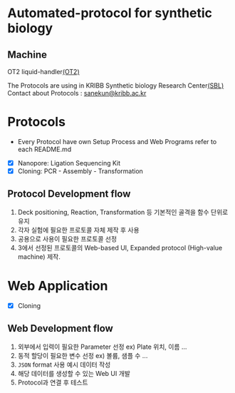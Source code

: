 # Automated-protocol for synthetic biology

## Machine

OT2 liquid-handler[(OT2)](https://opentrons.com/ot-2/)  

The Protocols are using in KRIBB Synthetic biology Research Center[(SBL)](https://oak.kribb.re.kr/handle/201005/19496/tab-browse?sort_by=2&order=DESC)  
Contact about Protocols : <sanekun@kribb.ac.kr>

# Protocols  

* Every Protocol have own Setup Process and Web Programs refer to each README.md    

- [x] Nanopore: Ligation Sequencing Kit  
- [x] Cloning: PCR - Assembly - Transformation  

## Protocol Development flow  
1. Deck positioning, Reaction, Transformation 등 기본적인 골격을 함수 단위로 유지
2. 각자 실험에 필요한 프로토콜 자체 제작 후 사용
3. 공용으로 사용이 필요한 프로토콜 선정
4. 3에서 선정된 프로토콜의 Web-based UI, Expanded protocol (High-value machine) 제작.  

# Web Application

- [x] Cloning  

## Web Development flow
1. 외부에서 입력이 필요한 Parameter 선정 ex) Plate 위치, 이름 ...  
2. 동적 할당이 필요한 변수 선정 ex) 볼륨, 샘플 수 ...
3. `JSON` format 사용 예시 데이터 작성
4. 해당 데이터를 생성할 수 있는 Web UI 개발
5. Protocol과 연결 후 테스트
